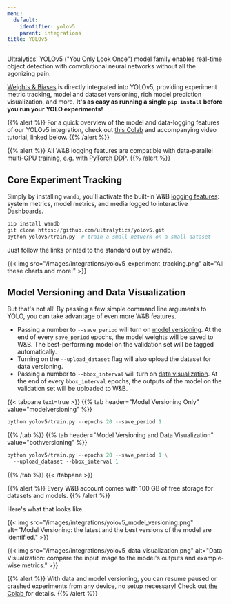 ```yaml
---
menu:
  default:
    identifier: yolov5
    parent: integrations
title: YOLOv5
---
```

[Ultralytics' YOLOv5](https://ultralytics.com/yolov5) ("You Only Look Once") model family enables real-time object detection with convolutional neural networks without all the agonizing pain.

[Weights & Biases](http://wandb.com) is directly integrated into YOLOv5, providing experiment metric tracking, model and dataset versioning, rich model prediction visualization, and more. **It's as easy as running a single `pip install` before you run your YOLO experiments!**

{{% alert %}}
For a quick overview of the model and data-logging features of our YOLOv5 integration, check out [this Colab](https://wandb.me/yolo-colab) and accompanying video tutorial, linked below.
{{% /alert %}}

{{% alert %}}
All W&B logging features are compatible with data-parallel multi-GPU training, e.g. with [PyTorch DDP](https://pytorch.org/tutorials/intermediate/ddp_tutorial.html).
{{% /alert %}}

## Core Experiment Tracking

Simply by installing `wandb`, you'll activate the built-in W&B [logging features](../track/log/intro.md): system metrics, model metrics, and media logged to interactive [Dashboards](../track/workspaces.md).

```python
pip install wandb
git clone https://github.com/ultralytics/yolov5.git
python yolov5/train.py  # train a small network on a small dataset
```

Just follow the links printed to the standard out by wandb.

{{< img src="/images/integrations/yolov5_experiment_tracking.png" alt="All these charts and more!" >}}

## Model Versioning and Data Visualization

But that's not all! By passing a few simple command line arguments to YOLO, you can take advantage of even more W&B features.

* Passing a number to `--save_period` will turn on [model versioning](../model_registry/intro.md). At the end of every `save_period` epochs, the model weights will be saved to W&B. The best-performing model on the validation set will be tagged automatically.
* Turning on the `--upload_dataset` flag will also upload the dataset for data versioning.
* Passing a number to `--bbox_interval` will turn on [data visualization](../intro.md). At the end of every `bbox_interval` epochs, the outputs of the model on the validation set will be uploaded to W&B.

{{< tabpane text=true >}}
{{% tab header="Model Versioning Only" value="modelversioning" %}}

```python
python yolov5/train.py --epochs 20 --save_period 1
```

{{% /tab %}}
{{% tab header="Model Versioning and Data Visualization" value="bothversioning" %}}

```python
python yolov5/train.py --epochs 20 --save_period 1 \
  --upload_dataset --bbox_interval 1
```

{{% /tab %}}
{{< /tabpane >}}

{{% alert %}}
Every W&B account comes with 100 GB of free storage for datasets and models.
{{% /alert %}}

Here's what that looks like.

{{< img src="/images/integrations/yolov5_model_versioning.png" alt="Model Versioning: the latest and the best versions of the model are identified." >}}

{{< img src="/images/integrations/yolov5_data_visualization.png" alt="Data Visualization: compare the input image to the model's outputs and example-wise metrics." >}}

{{% alert %}}
With data and model versioning, you can resume paused or crashed experiments from any device, no setup necessary! Check out [the Colab ](https://wandb.me/yolo-colab)for details.
{{% /alert %}}